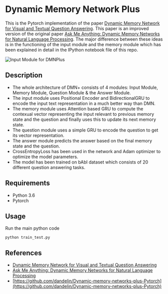 # Dynamic Memory Network Plus

This is the Pytorch implementation of the paper [Dynamic Memory Network for Visual and Textual Question Answering](https://arxiv.org/abs/1603.01417). This paper is an improved version of the original paper [Ask Me Anything: Dynamic Memory Networks for Natural Language Processing](https://arxiv.org/pdf/1506.07285.pdf). The major difference between these ideas is in the functioning of the input module and the memory module which has been explained in detail in the IPython notebook file of this repo.

![Input Module for DMNPlus](https://raw.githubusercontent.com/hardik2396/Dynamic-Memory-network-plus/master/inputModule.png?token=AOUtTAtTVniqEEuulNufBGDcuXUTSG5Qks5bGvMewA%3D%3D)

## Description
- The whole architecture of DMN+ consists of 4 modules: Input Module, Memory Module, Question Module & the Answer Module.
- The input module uses Positional Encoder and BidirectionalGRU to encode the input text representation in a much better way than DMN.
- The memory module uses Attention based GRU to compute the contexual vector representing the input relevant to previous memory state and the question and finally uses this to update its next memory state.
- The question module uses a simple GRU to encode the question to get its vector representation.
- The answer module predicts the answer based on the final memory state and the question.
- CrossEntropyLoss has been used in the network and Adam optimizer to optimize the model parameters.
- The model has been trained on bAbI dataset which consists of 20 different question answering tasks.

## Requirements
  * Python 3.6
  * Pytorch

## Usage
 Run the main python code
 ```
 python train_test.py
 ```

## References
- [Dynamic Memory Network for Visual and Textual Question Answering](https://arxiv.org/abs/1603.01417)
- [Ask Me Anything: Dynamic Memory Networks for Natural Language Processing](https://arxiv.org/pdf/1506.07285.pdf)
- [https://github.com/dandelin/Dynamic-memory-networks-plus-Pytorch](https://github.com/dandelin/Dynamic-memory-networks-plus-Pytorch)
